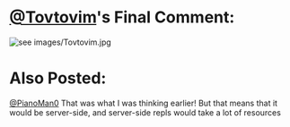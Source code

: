 # [@Tovtovim](https://replit.com/@Tovtovim)'s Final Comment:
![see images/Tovtovim.jpg](../images/Tovtovim.jpg)

# Also Posted:
[@PianoMan0](https://replit.com/@PianoMan0) That was what I was thinking earlier! But that means that it would be server-side, and server-side repls would take a lot of resources